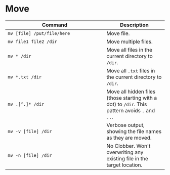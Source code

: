 # Move

<table data-header-hidden data-full-width="true"><thead><tr><th width="296">Command</th><th>Description</th></tr></thead><tbody><tr><td><code>mv [file] /put/file/here</code></td><td>Move file.</td></tr><tr><td><code>mv file1 file2 /dir</code></td><td>Move multiple files.</td></tr><tr><td><code>mv * /dir</code></td><td>Move all files in the current directory to <code>/dir</code>.</td></tr><tr><td><code>mv *.txt /dir</code></td><td>Move all <code>.txt</code> files in the current directory to <code>/dir</code>.</td></tr><tr><td><code>mv .[^.]* /dir</code></td><td>Move all hidden files (those starting with a dot) to <code>/dir</code>. This pattern avoids <code>.</code> and <code>..</code>.</td></tr><tr><td><code>mv -v [file] /dir</code></td><td>Verbose output, showing the file names as they are moved.</td></tr><tr><td><code>mv -n [file] /dir</code></td><td>No Clobber. Won't overwriting any existing file in the target location.</td></tr></tbody></table>

